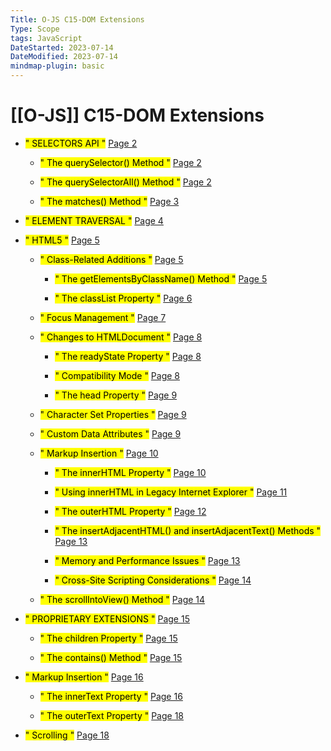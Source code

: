 ```yaml
---
Title: O-JS C15-DOM Extensions
Type: Scope
tags: JavaScript
DateStarted: 2023-07-14
DateModified: 2023-07-14
mindmap-plugin: basic
---
```

# [[O-JS]] C15-DOM Extensions
- <mark class="hltr-gray ">" SELECTORS API "</mark> [Page 2 ]( zotero://open-pdf/library/items/96SWFK35?page=2&annotation=4DHAJKD3 )

	- <mark class="hltr-gray ">" The querySelector() Method "</mark> [Page 2 ]( zotero://open-pdf/library/items/96SWFK35?page=2&annotation=YT7E3ZJA)
	
	- <mark class="hltr-gray ">" The querySelectorAll() Method "</mark> [Page 2 ]( zotero://open-pdf/library/items/96SWFK35?page=2&annotation=QIIC4MIM)
	
	- <mark class="hltr-gray ">" The matches() Method "</mark> [Page 3 ]( zotero://open-pdf/library/items/96SWFK35?page=3&annotation=45PANBJU)
	
- <mark class="hltr-gray ">" ELEMENT TRAVERSAL "</mark> [Page 4 ]( zotero://open-pdf/library/items/96SWFK35?page=4&annotation=AZ6ES9X4)

- <mark class="hltr-gray ">" HTML5 "</mark> [Page 5 ]( zotero://open-pdf/library/items/96SWFK35?page=5&annotation=MKSV9BS8)

	- <mark class="hltr-gray ">" Class-Related Additions "</mark> [Page 5 ]( zotero://open-pdf/library/items/96SWFK35?page=5&annotation=SGA94L8M)
	
		- <mark class="hltr-gray ">" The getElementsByClassName() Method "</mark> [Page 5 ]( zotero://open-pdf/library/items/96SWFK35?page=5&annotation=JKZCDU3T)
		
		- <mark class="hltr-gray ">" The classList Property "</mark> [Page 6 ]( zotero://open-pdf/library/items/96SWFK35?page=6&annotation=TXKLV8YE)
	
	- <mark class="hltr-gray ">" Focus Management "</mark> [Page 7 ]( zotero://open-pdf/library/items/96SWFK35?page=7&annotation=ANRNLVR5)
	
	- <mark class="hltr-gray ">" Changes to HTMLDocument "</mark> [Page 8 ]( zotero://open-pdf/library/items/96SWFK35?page=8&annotation=MBQWU3IG)
	
		- <mark class="hltr-gray ">" The readyState Property "</mark> [Page 8 ]( zotero://open-pdf/library/items/96SWFK35?page=8&annotation=RJWFEKYF)
		
		- <mark class="hltr-gray ">" Compatibility Mode "</mark> [Page 8 ]( zotero://open-pdf/library/items/96SWFK35?page=8&annotation=2RHDS98Q)
		
		- <mark class="hltr-gray ">" The head Property "</mark> [Page 9 ]( zotero://open-pdf/library/items/96SWFK35?page=9&annotation=3EVME7RG)
	
	- <mark class="hltr-gray ">" Character Set Properties "</mark> [Page 9 ]( zotero://open-pdf/library/items/96SWFK35?page=9&annotation=6RDI6UZK)
	
	- <mark class="hltr-gray ">" Custom Data Attributes "</mark> [Page 9 ]( zotero://open-pdf/library/items/96SWFK35?page=9&annotation=H3PXV3FD)
	
	- <mark class="hltr-gray ">" Markup Insertion "</mark> [Page 10 ]( zotero://open-pdf/library/items/96SWFK35?page=10&annotation=6QX6IPIG)
	
		- <mark class="hltr-gray ">" The innerHTML Property "</mark> [Page 10 ]( zotero://open-pdf/library/items/96SWFK35?page=10&annotation=YAR8MYBD)
		
		- <mark class="hltr-gray ">" Using innerHTML in Legacy Internet Explorer "</mark> [Page 11 ]( zotero://open-pdf/library/items/96SWFK35?page=11&annotation=6SKY57PJ)
		
		- <mark class="hltr-gray ">" The outerHTML Property "</mark> [Page 12 ]( zotero://open-pdf/library/items/96SWFK35?page=12&annotation=CYANNBIF)
		
		- <mark class="hltr-gray ">" The insertAdjacentHTML() and insertAdjacentText() Methods "</mark> [Page 13 ]( zotero://open-pdf/library/items/96SWFK35?page=13&annotation=K9ZRB9QH)
		
		- <mark class="hltr-gray ">" Memory and Performance Issues "</mark> [Page 13 ]( zotero://open-pdf/library/items/96SWFK35?page=13&annotation=XQZ4Z8FI)
		
		- <mark class="hltr-gray ">" Cross-Site Scripting Considerations "</mark> [Page 14 ]( zotero://open-pdf/library/items/96SWFK35?page=14&annotation=9ZHSFJVS)
	
	- <mark class="hltr-gray ">" The scrollIntoView() Method "</mark> [Page 14 ]( zotero://open-pdf/library/items/96SWFK35?page=14&annotation=LDXYB7UR)

- <mark class="hltr-gray ">" PROPRIETARY EXTENSIONS "</mark> [Page 15 ]( zotero://open-pdf/library/items/96SWFK35?page=15&annotation=K99FPGT2)

	- <mark class="hltr-gray ">" The children Property "</mark> [Page 15 ]( zotero://open-pdf/library/items/96SWFK35?page=15&annotation=NA5IK7MC)
	
	- <mark class="hltr-gray ">" The contains() Method "</mark> [Page 15 ]( zotero://open-pdf/library/items/96SWFK35?page=15&annotation=9B72EEV5)

- <mark class="hltr-gray ">" Markup Insertion "</mark> [Page 16 ]( zotero://open-pdf/library/items/96SWFK35?page=16&annotation=PUV85A7Y)

	- <mark class="hltr-gray ">" The innerText Property "</mark> [Page 16 ]( zotero://open-pdf/library/items/96SWFK35?page=16&annotation=RZ23GSV2)
	
	- <mark class="hltr-gray ">" The outerText Property "</mark> [Page 18 ]( zotero://open-pdf/library/items/96SWFK35?page=18&annotation=38P9QJ4G)

- <mark class="hltr-gray ">" Scrolling "</mark> [Page 18 ]( zotero://open-pdf/library/items/96SWFK35?page=18&annotation=5R4X5ERQ)
